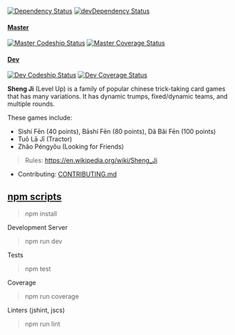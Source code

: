 [![Dependency Status]](https://david-dm.org/hzoo/shengji)
[![devDependency Status]](https://david-dm.org/hzoo/shengji#info=devDependencies)

#### [Master]
[![Master Codeship Status]](https://codeship.com/projects/54845) [![Master Coverage Status]](https://coveralls.io/r/hzoo/shengji?branch=development)

#### [Dev]
[![Dev Codeship Status]](https://codeship.com/projects/54845) [![Dev Coverage Status]](https://coveralls.io/r/hzoo/shengji?branch=development)

**Sheng Ji** (Level Up) is a family of popular chinese trick-taking card games that has many variations.
It has dynamic trumps, fixed/dynamic teams, and multiple rounds.

These games include:
 - Sìshí Fēn (40 points), Bāshí Fēn (80 points), Dǎ Bǎi Fēn (100 points)
 - Tuō Lā Jī (Tractor)
 - Zhǎo Péngyǒu (Looking for Friends)

> Rules: https://en.wikipedia.org/wiki/Sheng_Ji

- Contributing: [CONTRIBUTING.md](https://github.com/hzoo/shengji/blob/development/CONTRIBUTING.md)

## [npm scripts]
> npm install

Development Server
> npm run dev

Tests
> npm test

Coverage
> npm run coverage

Linters (jshint, jscs)
> npm run lint

[Dependency Status]: https://img.shields.io/david/hzoo/shengji.svg?style=flat-square
[devDependency Status]: https://img.shields.io/david/dev/hzoo/shengji.svg?style=flat-square
[Master]: http://sheng-ji.herokuapp.com/
[Dev]: http://sheng-ji-dev.herokuapp.com/
[Master Codeship Status]: https://img.shields.io/codeship/9ded0240-72c2-0132-69bb-06c77d4bfcaa/master.svg?style=flat-square
[Master Coverage Status]: https://img.shields.io/coveralls/hzoo/shengji/master.svg?style=flat-square
[Dev Codeship Status]: https://img.shields.io/codeship/9ded0240-72c2-0132-69bb-06c77d4bfcaa/development.svg?style=flat-square
[Dev Coverage Status]: https://img.shields.io/coveralls/hzoo/shengji/development.svg?style=flat-square
[npm scripts]: package.json
